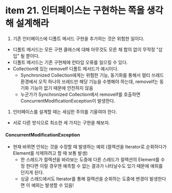 # item 21. 인터페이스는 구현하는 쪽을 생각해 설계해라

1. 기존 인터페이스에 디폴트 메서드 구현을 추가하는 것은 위험한 일이다.
- 디폴트 메서드는 모든 구현 클래스에 대해 아무것도 모른 채 합의 없이 무작정 "삽입" 될 뿐이다.
- 디폴트 메서드는 기존 구현체에 런타임 오류를 일으킬 수 있다.
- Collection에 있는 removeIf 디폴트 메서드가 예시이다.
  - Synchronized Collection에게는 위험한 기능, 동기화를 통해서 멀티 쓰레드 환경에서 오직 하나의 쓰레드만 해당 기능을 수행해야 하는데, removeIf는 동기화 기능이 없기 때문에 안전하지 않음
  - 누군가가 Synchronized Collection에서 removeIf를 호출하면 ConcurrentModificationException이 발생한다.
1. 인터페이스를 설계할 때는 세심한 주의를 기울여야 한다.
- 서로 다른 방식으로 최소한 세 가지는 구현을 해보자.


#### ConcurrentModificationException
- 현재 바뀌면 안되는 것을 수정할 때 발생하는 예외 (컬렉션을 Iterator로 순회하다가 Element를 삭제하려고 할 때 보통 발생)
    - 한 스레드가 컬렉션을 바라보는 도중에 다른 스레드가 컬렉션의 Element를 수정 한다면 이럴 경우엔 예측할 수 없는 결과가 나타날수도 있기 때문에 예외를 던지게 된다.
    - 싱글 스레드에서도 Iterator를 통해 컬렉션을 순회하는 도중에 변경이 발생한다면 이 예외는 발생할 수 있음!